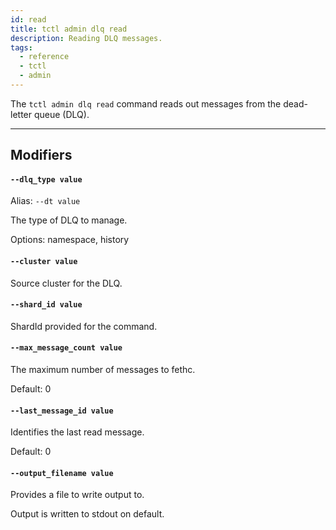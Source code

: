 ```yaml
---
id: read
title: tctl admin dlq read
description: Reading DLQ messages.
tags:
  - reference
  - tctl
  - admin
---
```


The `tctl admin dlq read` command reads out messages from the dead-letter queue (DLQ).

---

## Modifiers

#### `--dlq_type value`

Alias: `--dt value`

The type of DLQ to manage.

Options: namespace, history

#### `--cluster value`

Source cluster for the DLQ.

#### `--shard_id value`

ShardId provided for the command.

#### `--max_message_count value`

The maximum number of messages to fethc.

Default: 0

#### `--last_message_id value`

Identifies the last read message.

Default: 0

#### `--output_filename value`

Provides a file to write output to.

Output is written to stdout on default.

